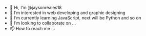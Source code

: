 - 👋 Hi, I’m @jaysonreales18
- 👀 I’m interested in web developing and graphic designing
- 🌱 I’m currently learning JavaScript, next will be Python and so on
- 💞️ I’m looking to collaborate on ...
- 📫 How to reach me ...

<!---
jaysonreales18/jaysonreales18 is a ✨ special ✨ repository because its `README.md` (this file) appears on your GitHub profile.
You can click the Preview link to take a look at your changes.
--->
